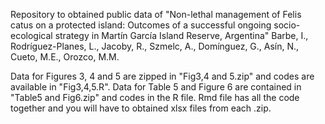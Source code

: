 Repository to obtained public data of "Non-lethal management of Felis catus on a protected island: Outcomes of a successful ongoing socio-ecological strategy in Martín García Island Reserve, Argentina"
Barbe, I., Rodríguez-Planes, L., Jacoby, R., Szmelc, A., Domínguez, G., Asín, N., Cueto, M.E., Orozco, M.M.

Data for Figures 3, 4 and 5 are zipped in "Fig3,4 and 5.zip" and codes are available in "Fig3,4,5.R". Data for Table 5 and Figure 6 are contained in "Table5 and Fig6.zip" and codes in the R file. Rmd file has all the code together and you will have to obtained xlsx files from each .zip.
